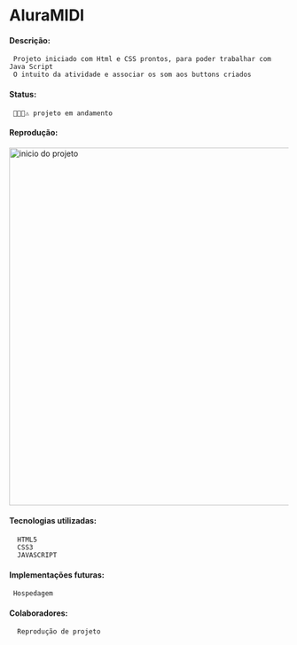 # AluraMIDI

#### Descrição:
     Projeto iniciado com Html e CSS prontos, para poder trabalhar com Java Script
     O intuito da atividade e associar os som aos buttons criados
#### Status:
     👩🏻‍💡⚠️ projeto em andamento
     
#### Reprodução:
<img width="646" alt="inicio do projeto" src="https://user-images.githubusercontent.com/104872642/229385064-5dfdaddb-08ea-4466-8693-dacba90efec3.png">

#### Tecnologias utilizadas:
      HTML5
      CSS3
      JAVASCRIPT
      
#### Implementações futuras:
     Hospedagem

#### Colaboradores:
      Reprodução de projeto





